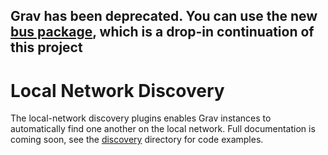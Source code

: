 ## Grav has been deprecated. You can use the new [bus package](https://github.com/suborbital/e2core/tree/main/bus), which is a drop-in continuation of this project

# Local Network Discovery

The local-network discovery plugins enables Grav instances to automatically find one another on the local network. Full documentation is coming soon, see the [discovery](https://github.com/suborbital/grav/tree/main/discovery) directory for code examples.

